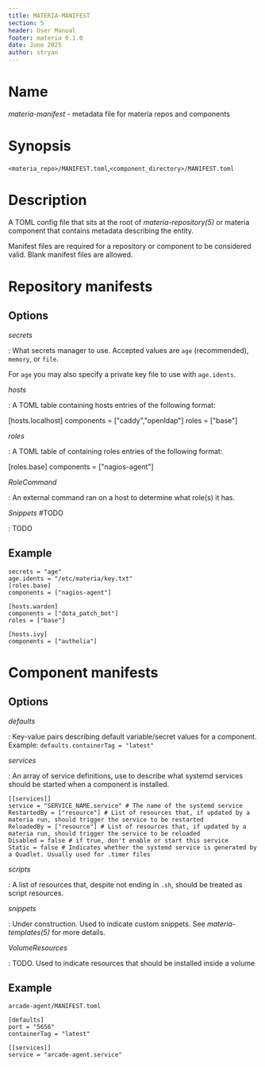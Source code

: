 ```yaml
---
title: MATERIA-MANIFEST
section: 5
header: User Manual
footer: materia 0.1.0
date: June 2025
author: stryan
---
```


# Name
*materia-manifest* - metadata file for materia repos and components

# Synopsis

`<materia_repo>/MANIFEST.toml`,`<component_directory>/MANIFEST.toml`

# Description

A TOML config file that sits at the root of *materia-repository(5)* or materia component that contains metadata describing the entity.

Manifest files are required for a repository or component to be considered valid. Blank manifest files are allowed.

# Repository manifests

## Options

*secrets*

:  What secrets manager to use. Accepted values are `age` (recommended), `memory`, or `file`.

   For `age` you may also specify a private key file to use with `age.idents`.

*hosts*

:  A TOML table containing hosts entries of the following format:

   [hosts.localhost]
   components = ["caddy","openldap"]
   roles = ["base"]

*roles*

:  A TOML table of containing roles entries of the following format:

   [roles.base]
   components = ["nagios-agent"]

*RoleCommand*

:  An external command ran on a host to determine what role(s) it has.

*Snippets* #TODO

:  TODO

## Example

```
secrets = "age"
age.idents = "/etc/materia/key.txt"
[roles.base]
components = ["nagios-agent"]

[hosts.warden]
components = ["dota_patch_bot"]
roles = ["base"]

[hosts.ivy]
components = ["authelia"]

```

# Component manifests


## Options

*defaults*

:  Key-value pairs describing default variable/secret values for a component.
   Example: `defaults.containerTag = "latest"`

*services*

:  An array of service definitions, use to describe what systemd services should be started when a component is installed.

```
[[services]]
service = "SERVICE_NAME.service" # The name of the systemd service
RestartedBy = ["resource"] # List of resources that, if updated by a materia run, should trigger the service to be restarted
ReloadedBy = ["resource"] # List of resources that, if updated by a materia run, should trigger the service to be reloaded
Disabled = false # if true, don't enable or start this service
Static = false # Indicates whether the systemd service is generated by a Quadlet. Usually used for .timer files

```

*scripts*

:  A list of resources that, despite not ending in `.sh`, should be treated as script resources.

*snippets*

:  Under construction. Used to indicate custom snippets. See *materia-templates(5)* for more details.

*VolumeResources*

: TODO. Used to indicate resources that should be installed inside a volume

## Example

`arcade-agent/MANIFEST.toml`

```
[defaults]
port = "5656"
containerTag = "latest"

[[services]]
service = "arcade-agent.service"
```
